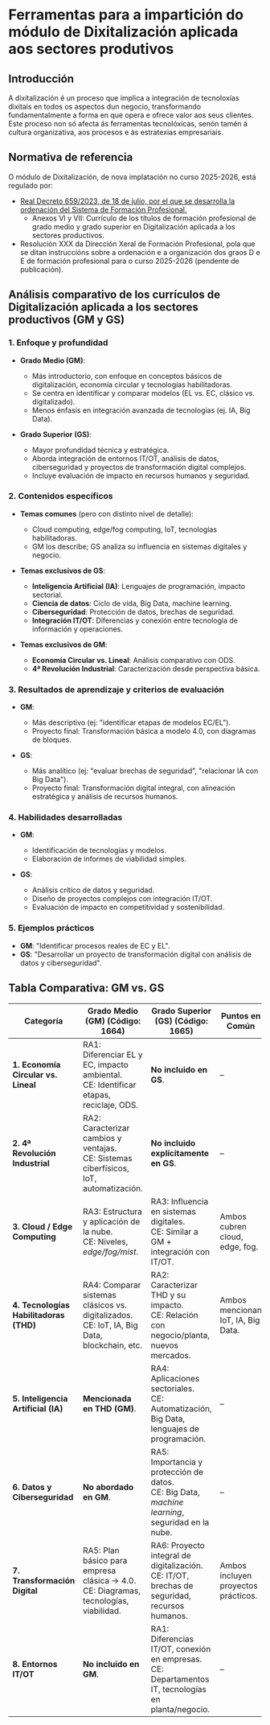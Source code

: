 # Ferramentas para a impartición do módulo de Dixitalización aplicada aos sectores produtivos

## Introducción

A dixitalización é un proceso que implica a integración de tecnoloxías dixitais en todos os aspectos dun negocio, transformando fundamentalmente a forma en que opera e ofrece valor aos seus clientes. Este proceso non só afecta ás ferramentas tecnolóxicas, senón tamén á cultura organizativa, aos procesos e ás estratexias empresariais.

## Normativa de referencia

O módulo de Dixitalización, de nova implatación no curso 2025-2026, está regulado por:

- [Real Decreto 659/2023, de 18 de julio, por el que se desarrolla la ordenación del Sistema de Formación Profesional.](https://www.boe.es/eli/es/rd/2023/07/18/659/dof/spa/pdf)
    - Anexos VI y VII: Currículo de los títulos de formación profesional de grado medio y grado superior en Digitalización aplicada a los sectores productivos.
- Resolución XXX da Dirección Xeral de Formación Profesional, pola que se ditan instruccións sobre a ordenación e a organización dos graos D e E de formación profesional para o curso 2025-2026 (pendente de publicación).

## Análisis comparativo de los currículos de Digitalización aplicada a los sectores productivos (GM y GS)

### 1. Enfoque y profundidad

- **Grado Medio (GM)**:  
    - Más introductorio, con enfoque en conceptos básicos de digitalización, economía circular y tecnologías habilitadoras.  
    - Se centra en identificar y comparar modelos (EL vs. EC, clásico vs. digitalizado).  
    - Menos énfasis en integración avanzada de tecnologías (ej. IA, Big Data).  

- **Grado Superior (GS)**:  
    - Mayor profundidad técnica y estratégica.  
    - Aborda integración de entornos IT/OT, análisis de datos, ciberseguridad y proyectos de transformación digital complejos.  
    - Incluye evaluación de impacto en recursos humanos y seguridad.  

### 2. Contenidos específicos

- **Temas comunes** (pero con distinto nivel de detalle):  
    - Cloud computing, edge/fog computing, IoT, tecnologías habilitadoras.  
    - GM los describe; GS analiza su influencia en sistemas digitales y negocio.  

- **Temas exclusivos de GS**:  
    - **Inteligencia Artificial (IA)**: Lenguajes de programación, impacto sectorial.  
    - **Ciencia de datos**: Ciclo de vida, Big Data, machine learning.  
    - **Ciberseguridad**: Protección de datos, brechas de seguridad.  
    - **Integración IT/OT**: Diferencias y conexión entre tecnología de información y operaciones.  

- **Temas exclusivos de GM**:  
    - **Economía Circular vs. Lineal**: Análisis comparativo con ODS.  
    - **4ª Revolución Industrial**: Caracterización desde perspectiva básica.  

### 3. Resultados de aprendizaje y criterios de evaluación

- **GM**:  
    - Más descriptivo (ej: "identificar etapas de modelos EC/EL").  
    - Proyecto final: Transformación básica a modelo 4.0, con diagramas de bloques.  

- **GS**:  
    - Más analítico (ej: "evaluar brechas de seguridad", "relacionar IA con Big Data").  
    - Proyecto final: Transformación digital integral, con alineación estratégica y análisis de recursos humanos.  

### 4. Habilidades desarrolladas

- **GM**:  
    - Identificación de tecnologías y modelos.  
    - Elaboración de informes de viabilidad simples.  

- **GS**:  
    - Análisis crítico de datos y seguridad.  
    - Diseño de proyectos complejos con integración IT/OT.  
    - Evaluación de impacto en competitividad y sostenibilidad.  

### 5. Ejemplos prácticos

- **GM**: "Identificar procesos reales de EC y EL".  
- **GS**: "Desarrollar un proyecto de transformación digital con análisis de datos y ciberseguridad".  

## Tabla Comparativa: GM vs. GS

| **Categoría**               | **Grado Medio (GM)** (Código: 1664) | **Grado Superior (GS)** (Código: 1665) | **Puntos en Común** | **Diferencias Clave** |
|-----------------------------|-------------------------------------|---------------------------------------|---------------------|-----------------------|
| **1. Economía Circular vs. Lineal** | RA1: Diferenciar EL y EC, impacto ambiental. <br> CE: Identificar etapas, reciclaje, ODS. | **No incluido en GS**. | – | **Exclusivo de GM**: Enfoque en sostenibilidad y modelos económicos. |
| **2. 4ª Revolución Industrial** | RA2: Caracterizar cambios y ventajas. <br> CE: Sistemas ciberfísicos, IoT, automatización. | **No incluido explícitamente en GS**. | – | **GM** lo aborda de forma introductoria; **GS** lo integra en transformación digital. |
| **3. Cloud / Edge Computing** | RA3: Estructura y aplicación de la nube. <br> CE: Niveles, *edge/fog/mist*. | RA3: Influencia en sistemas digitales. <br> CE: Similar a GM + integración con IT/OT. | Ambos cubren cloud, edge, fog. | **GS** profundiza en su rol en entornos IT/OT y proyectos digitales. |
| **4. Tecnologías Habilitadoras (THD)** | RA4: Comparar sistemas clásicos vs. digitalizados. <br> CE: IoT, IA, Big Data, blockchain, etc. | RA2: Caracterizar THD y su impacto. <br> CE: Relación con negocio/planta, nuevos mercados. | Ambos mencionan IoT, IA, Big Data. | **GM** las identifica; **GS** analiza su integración estratégica. |
| **5. Inteligencia Artificial (IA)** | **Mencionada en THD (GM)**. | RA4: Aplicaciones sectoriales. <br> CE: Automatización, Big Data, lenguajes de programación. | – | **Exclusivo de GS**: Análisis profundo de IA y su impacto empresarial. |
| **6. Datos y Ciberseguridad** | **No abordado en GM**. | RA5: Importancia y protección de datos. <br> CE: Big Data, *machine learning*, seguridad en la nube. | – | **Exclusivo de GS**: Ciclo de vida de datos, regulaciones, ciberseguridad. |
| **7. Transformación Digital** | RA5: Plan básico para empresa clásica → 4.0. <br> CE: Diagramas, tecnologías, viabilidad. | RA6: Proyecto integral de digitalización. <br> CE: IT/OT, brechas de seguridad, recursos humanos. | Ambos incluyen proyectos prácticos. | **GM**: Enfoque en etapas y tecnologías. <br> **GS**: Estrategia global, seguridad, alineación IT/OT. |
| **8. Entornos IT/OT** | **No incluido en GM**. | RA1: Diferencias IT/OT, conexión en empresas. <br> CE: Departamentos IT, tecnologías en planta/negocio. | – | **Exclusivo de GS**: Integración avanzada de sistemas de información y operativos. |
